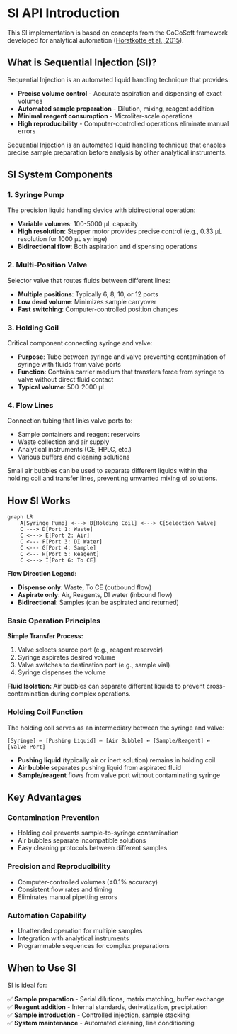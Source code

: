 # SI API Introduction

This SI implementation is based on concepts from the CoCoSoft framework developed for analytical automation ([Horstkotte et al., 2015](https://link.springer.com/article/10.1007/s00216-015-8834-8)).

## What is Sequential Injection (SI)?

Sequential Injection is an automated liquid handling technique that provides:

- **Precise volume control** - Accurate aspiration and dispensing of exact volumes
- **Automated sample preparation** - Dilution, mixing, reagent addition
- **Minimal reagent consumption** - Microliter-scale operations
- **High reproducibility** - Computer-controlled operations eliminate manual errors

Sequential Injection is an automated liquid handling technique that enables precise sample preparation before analysis by other analytical instruments.

## SI System Components

### 1. Syringe Pump
The precision liquid handling device with bidirectional operation:

- **Variable volumes**: 100-5000 µL capacity
- **High resolution**: Stepper motor provides precise control (e.g., 0.33 µL resolution for 1000 µL syringe)
- **Bidirectional flow**: Both aspiration and dispensing operations

### 2. Multi-Position Valve
Selector valve that routes fluids between different lines:

- **Multiple positions**: Typically 6, 8, 10, or 12 ports
- **Low dead volume**: Minimizes sample carryover
- **Fast switching**: Computer-controlled position changes

### 3. Holding Coil
Critical component connecting syringe and valve:

- **Purpose**: Tube between syringe and valve preventing contamination of syringe with fluids from valve ports
- **Function**: Contains carrier medium that transfers force from syringe to valve without direct fluid contact
- **Typical volume**: 500-2000 µL

### 4. Flow Lines
Connection tubing that links valve ports to:

- Sample containers and reagent reservoirs  
- Waste collection and air supply
- Analytical instruments (CE, HPLC, etc.)
- Various buffers and cleaning solutions

Small air bubbles can be used to separate different liquids within the holding coil and transfer lines, preventing unwanted mixing of solutions.

## How SI Works

```mermaid
graph LR
    A[Syringe Pump] <---> B[Holding Coil] <---> C[Selection Valve]
    C ---> D[Port 1: Waste]
    C <---> E[Port 2: Air]
    C <--- F[Port 3: DI Water] 
    C <--- G[Port 4: Sample]
    C <--- H[Port 5: Reagent]
    C <---> I[Port 6: To CE]
```

**Flow Direction Legend:**
- **Dispense only**: Waste, To CE (outbound flow)
- **Aspirate only**: Air, Reagents, DI water (inbound flow)
- **Bidirectional**: Samples (can be aspirated and returned)

### Basic Operation Principles

**Simple Transfer Process:**
1. Valve selects source port (e.g., reagent reservoir)
2. Syringe aspirates desired volume 
3. Valve switches to destination port (e.g., sample vial)
4. Syringe dispenses the volume

**Fluid Isolation:**
Air bubbles can separate different liquids to prevent cross-contamination during complex operations.

### Holding Coil Function

The holding coil serves as an intermediary between the syringe and valve:

```
[Syringe] ← [Pushing Liquid] ← [Air Bubble] ← [Sample/Reagent] ← [Valve Port]
```

- **Pushing liquid** (typically air or inert solution) remains in holding coil
- **Air bubble** separates pushing liquid from aspirated fluid
- **Sample/reagent** flows from valve port without contaminating syringe

## Key Advantages

### Contamination Prevention
- Holding coil prevents sample-to-syringe contamination
- Air bubbles separate incompatible solutions
- Easy cleaning protocols between different samples

### Precision and Reproducibility
- Computer-controlled volumes (±0.1% accuracy)
- Consistent flow rates and timing
- Eliminates manual pipetting errors

### Automation Capability
- Unattended operation for multiple samples
- Integration with analytical instruments
- Programmable sequences for complex preparations

## When to Use SI

SI is ideal for:

✅ **Sample preparation** - Serial dilutions, matrix matching, buffer exchange  
✅ **Reagent addition** - Internal standards, derivatization, precipitation  
✅ **Sample introduction** - Controlled injection, sample stacking  
✅ **System maintenance** - Automated cleaning, line conditioning